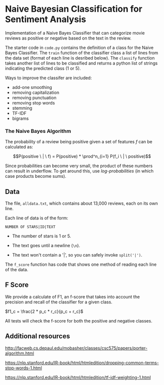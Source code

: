 # Naive Bayesian Classification for Sentiment Analysis
Implementation of a Naive Bayes Classifier that can categorize movie reviews as positive or negative based on the text in the review. 



The starter code in `code.py` contains the definition of a class for the Naive Bayes Classifier.
The `train` function of the classifier class a list of lines from the data set (format of each line is desribed below). 
The `classify` function takes another list of lines to be classified and returns a python list of strings indicating the predicted class (1 or 5).



Ways to improve the classifer are included:
* add-one smoothing
* removing capitalization
* removing punctuation
* removing stop words
* stemming
* TF-IDF
* bigrams


### The Naive Bayes Algorithm

The probability of a review being positive given a set of features $f$ can be calculated as:

$$P(positive \ | \ f) = P(positive) * \prod^n_{i=1} P(f_i \ | \ positive)$$

Since probabilities can become very small, the product of these numbers can result in underflow. To get around this, use *log-probabilities* (in which case products become sums).


## Data 


The file, `alldata.txt`, which contains about 13,000 reviews, each on its own line. 

Each line of data is of the form:

```
NUMBER OF STARS|ID|TEXT
```

- The number of stars is 1 or 5. 

- The text goes until a newline (`\n`). 

- The text won't contain a '|', so you can safely invoke `split('|')`.


The `f_score` function has code that shows one method of reading each line of the data.




## F Score

We provide a calculate of F1, an f-score that takes into account the precision and recall of the classifier for a given class. 

$f1_c = \frac{2 * p_c * r_c}{p_c + r_c}$

 All tests will check the f-score for both the positive and negative classes.
 

## Additional resources

http://facweb.cs.depaul.edu/mobasher/classes/csc575/papers/porter-algorithm.html

https://nlp.stanford.edu/IR-book/html/htmledition/dropping-common-terms-stop-words-1.html

https://nlp.stanford.edu/IR-book/html/htmledition/tf-idf-weighting-1.html

